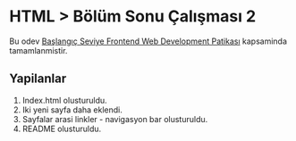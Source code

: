 # HTML > Bölüm Sonu Çalışması 2
Bu odev [Başlangıç Seviye Frontend Web Development Patikası](https://app.patika.dev/paths/baslangic-seviye-frontend-web-development-patikasi) kapsaminda tamamlanmistir. 
## Yapilanlar
1. Index.html olusturuldu.
2. Iki yeni sayfa daha eklendi.
3. Sayfalar arasi linkler - navigasyon bar olusturuldu.
4. README olusturuldu.

